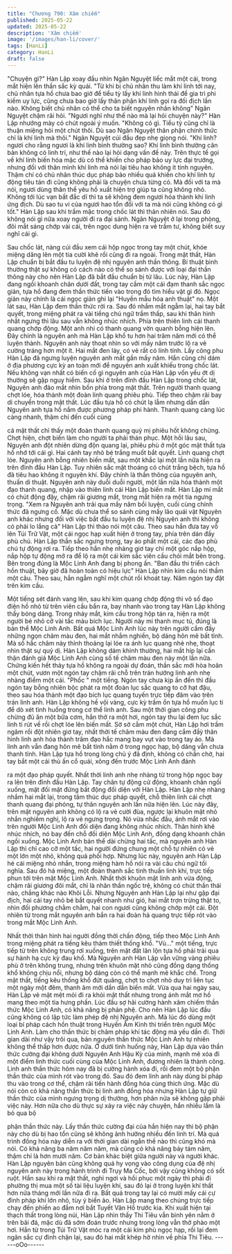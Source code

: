 ```yaml
---
title: "Chương 790: Xâm chiếm"
published: 2025-05-22
updated: 2025-05-22
description: 'Xâm chiếm'
image: '/images/han-li/cover/'
tags: [HanLi]
category: HanLi
draft: false
---
```


"Chuyện gì?" Hàn Lập xoay đầu nhìn Ngân Nguyệt liếc mắt một
cái, trong mắt hiện lên thần sắc kỳ quái.
"Từ khi bị chủ nhân thu làm khí linh tới nay, chủ nhân tựa hồ chưa
bao giờ để tiểu tỳ lấy khí linh hình thái để gia trì phi kiếm uy lực,
cũng chưa bao giờ lấy thân phận khí linh gọi ra đối địch lần nào.
Không biết chủ nhân có thể cho ta biết nguyên nhân không" Ngân
Nguyệt chậm rãi hỏi.
"Ngươi nghĩ như thế nào mà lại hỏi chuyện này?" Hàn Lập
nhướng mày có chút ngoài ý muốn.
"Không có gì. Tiểu tỳ cũng chỉ là thuận miệng hỏi một chút thôi.
Dù sao Ngân Nguyệt thân phận chính thức chỉ là khí linh mà thôi."
Ngân Nguyệt cúi đầu đẹp nhẹ giọng nói.
"Khí linh? ngươi cho rằng ngươi là khí linh bình thường sao? Khí
linh bình thường căn bản không có linh trí, như thế nào lại hỏi
dạng vấn đề này. Trên thực tế gọi về khí linh biến hóa mặc dù có
thể khiến cho pháp bảo uy lực đại trướng, nhưng đối với thân
mình khí linh mà nói lại tiêu hao không ít tinh nguyên. Thậm chí
có chủ nhân thúc dục pháp bảo nhiều quá khiến cho khí linh tự
động tiêu tán đi cũng không phải là chuyện chưa từng có. Mà đối
với ta mà nói, ngươi dùng thân thể yêu hồ xuất hiện trợ giúp ta
cũng không nhỏ. Không tới lúc vạn bất đắc dĩ thì ta sẽ không đem
ngươi hóa thành khí linh ứng địch. Dù sao tu vi của ngươi hao tổn
đối với ta mà nói cũng không có gì tốt." Hàn Lập sau khi trầm mặc
trong chốc lát thì thản nhiên nói. Sau đó không nói gì nữa xoay
người đi ra đại sảnh.
Ngân Nguyệt ở lại trong phòng, đôi mắt sáng chớp vài cái, trên
ngọc dung hiện ra vẻ trầm tư, không biết suy nghĩ cái gì.

Sau chốc lát, nàng cúi đầu xem cái hộp ngọc trong tay một chút,
khóe miệng dâng lên một tia cười khẽ rồi cũng đi ra ngoài. Trong
mật thất, Hàn Lập chuẩn bị bắt đầu tu luyện đệ nhị nguyên anh
thần thông.
Bí thuật bình thường thật sự không có cách nào có thể so sánh
được với loại đại thần thông này cho nên Hàn Lập đã bắt đầu
chuẩn bị từ lâu.
Lúc này, Hàn Lập đang ngồi khoanh chân dưới đất, trong tay cầm
một cái đạm thanh sắc ngọc giản, tựa hồ đang đem thần thức tiến
vào trong đó tìm hiểu vật gì đó.
Ngọc giản này chính là cái ngọc giản ghi lại "Huyền mẫu hóa anh
thuật" nọ.
Một lát sau, Hàn Lập đem thần thức rời ra. Sau đó nhắm mắt
ngẫm lại, hai tay bắt quyết, trong miệng phát ra vài tiếng chú ngữ
trầm thấp, sau khi thân hình nhất ngưng thì lâu sau vẫn không
nhúc nhích.
Phía trên thiên linh cái thanh quang chớp động. Một anh nhi có
thanh quang vờn quanh bỗng hiện lên. Đây chính là nguyên anh
mà Hàn Lập khổ tu hơn hai trăm năm mới có thể luyện thành.
Nguyên anh này thoạt nhìn so với mấy năm trước lộ ra vẻ cường
tráng hơn một ít. Hai mắt đen láy, có vẻ rất có linh tính.
Lấy công phu Hàn Lập đã ngưng luyện nguyên anh mất gần mấy
năm. Hắn cũng chỉ dám ở địa phương cực kỳ an toàn mới để
nguyên anh xuất khiếu trong chốc lát. Nếu không vạn nhất có biến
cố gì nguyên anh của Hàn Lập vốn yếu ớt dị thường sẽ gặp nguy
hiểm.
Sau khi ở trên đỉnh đầu Hàn Lập trong chốc lát, Nguyên anh đảo
mắt nhìn bốn phía trong mật thất. Trên người thanh quang chợt
lóe, hóa thành một đoàn linh quang phiêu phù. Tiếp theo chậm rãi
bay di chuyển trong mật thất. Lúc đầu tựa hồ có chút lạ lẫm
nhưng dần dần Nguyên anh tựa hồ nắm được phương pháp phi
hành. Thanh quang càng lúc càng nhanh, thậm chí đến cuối cùng

cả mật thất chỉ thấy một đoàn thanh quang quỷ mị phiêu hốt
không chừng. Chợt hiện, chợt biến làm cho người ta phải thán
phục.
Một hồi lâu sau, Nguyên anh đột nhiên dừng độn quang lại, phiêu
phù ở một góc mật thất tựa hồ nhớ tới cái gì. Hai cánh tay nhỏ bé
trắng muốt bắt quyết. Linh quang chợt lóe. Nguyên anh bỗng
nhiên biến mất, sau một khắc lại một lần nữa hiện ra trên đỉnh
đầu Hàn Lập. Tuy nhiên sắc mặt thoáng có chút trắng bệch, tựa
hồ đã tiêu hao không ít nguyên khí.
Đây chính là thần thông của nguyên anh, thuấn di thuật.
Nguyên anh này duỗi duỗi người, một lần nữa hóa thành một đạo
thanh quang, nhập vào thiên linh cái Hàn Lập biến mất.
Hàn Lập mí mắt có chút động đậy, chậm rãi giương mắt, trong
mắt hiện ra một tia ngưng trọng.
"Xem ra Nguyên anh trải qua mấy năm bồi luyện, cuối cùng chính
thức đã ngưng cố. Mặc dù chưa thể so sánh cùng mấy lão quái
vật Nguyên anh khác nhưng đối với việc bắt đầu tu luyện đệ nhị
Nguyên anh thì không có phải lo lắng cả" Hàn Lập thì thào nói
một câu.
Theo sau hắn đưa tay vỗ lên Túi Trữ Vật, một cái ngọc hạp xuất
hiện ở trong tay, phía trên dán đầy phù chú.
Hàn Lập thần sắc ngưng trọng, tay áo phất một cái, các đạo phù
chú tự động rơi ra. Tiếp theo hắn nhẹ nhàng giơ tay chỉ một góc
nắp hộp, nắp hộp tự động mở ra để lộ ra một cái kim sắc viên cầu
chói mắt bên trong.
Bên trong đúng là Mộc Linh Anh đang bị phong ấn.
"Ban đầu thi triển cách hồn thuật, bây giờ đã hoàn toàn có hiệu
lực" Hàn Lập nhìn kim cầu nói thầm một câu.
Theo sau, hắn ngẫm nghĩ một chút rồi khoát tay. Năm ngón tay
đặt trên kim cầu.

Một tiếng sét đánh vang lên, sau khi kim quang chớp động thì vô
số đạo điện hồ nhỏ từ trên viên cầu bắn ra, bay nhanh vào trong
tay Hàn Lập không thấy bóng dáng. Trong nháy mắt, kim cầu
trong hộp tán ra, hiện ra một người bé nhỏ cỡ vài tấc màu bích
lục. Người này mi thanh mục tú, đúng là bản thể Mộc Linh Anh.
Bất quá Mộc Linh Anh lúc này trên người cắm đầy những ngọn
châm màu đen, hai mắt nhắm nghiền, bộ dáng hôn mê bất tỉnh.
Mà số hắc châm này thỉnh thoảng lại lóe ra ánh lục quang nhè
nhẹ, thoạt nhìn thật sự quỷ dị.
Hàn Lập không dám khinh thường, hai mắt híp lại cẩn thận đánh
giá Mộc Linh Anh cùng số tế châm màu đen này một lần nữa.
Chứng kiến hết thảy tựa hồ không ra ngoài dự đoán, thần sắc
mới hòa hoãn một chút, vươn một ngón tay chậm rãi chỗ trên trán
hướng linh anh nhẹ nhàng điểm một cái.
"Phốc " một tiếng. Ngón tay chưa kịp ấn đến thì đầu ngón tay
bỗng nhiên bộc phát ra một đoàn lục sắc quang to cỡ hạt đậu,
theo sau hóa thành một đạo bích lục quang tuyến trực tiếp đâm
vào trên trán linh anh.
Hàn Lập không hề vội vàng, cực kỳ trầm ổn tựa hồ muốn lục ti để
dò xét tình huống trong cơ thể linh anh.
Sau một thời gian công phu chừng đủ ăn một bữa cơm, hắn thở
ra một hơi, ngón tay thu lại đem lục sắc linh ti rút về rồi chợt lóe
lên biến mất.
Sờ sờ cằm một chút, Hàn Lập hơi trầm ngâm rồi đột nhiên giơ
tay, nhất thời tế châm màu đen đang cắm đầỳ thân hình linh anh
hóa thành trăm đạo hắc mang bay vụt vào trong tay áo.
Mà linh anh vẫn đang hôn mê bất tỉnh nằm ở trong ngọc hạp, bộ
dáng vẫn chưa thanh tỉnh.
Hàn Lập tựa hồ trong lòng chủ ý đã định, không có chần chờ, hai
tay bắt một cái thủ ấn cổ quái, xông đến trước Mộc Linh Anh đánh

ra một đạo pháp quyết.
Nhất thời linh anh nhẹ nhàng từ trong hộp ngọc bay ra lên trên
đỉnh đầu Hàn Lập. Tay chân tự động cử động, khoanh chân ngồi
xuống, mặt đối mặt đứng bất động đối diện với Hàn Lập.
Hàn Lập nhẹ nhàng nhắm hai mắt lại, trong tâm thúc dục pháp
quyết, chỗ thiên linh cái chợt thanh quang đại phóng, tự thân
nguyên anh lần nữa hiện lên.
Lúc này đây, trên mặt nguyên anh không có lộ ra vẻ cười đùa,
ngược lại khuôn mặt nhỏ nhắn nghiêm nghị, lộ ra vẻ ngưng trọng.
Nó vừa nhấc đầu, ánh mắt rơi vào trên người Mộc Linh Anh đối
diện đang không nhúc nhích.
Thân hình khẽ nhúc nhích, nó bay đến chỗ đối diện Mộc Linh
Anh, đồng dạng khoanh chân ngồi xuống.
Mộc Linh Anh bản thể dài chừng hai tấc, mà nguyên anh Hàn Lập
thì chỉ cao cỡ một tấc, hai người đứng chung một chỗ tự nhiên có
vẻ một lớn một nhỏ, không quá phối hợp.
Nhưng lúc này, nguyên anh Hàn Lập hé cái miệng nhỏ nhắn,
trong miệng hàm hồ nói ra vài câu chú ngữ tối nghĩa.
Sau đó há miệng, một đoàn thanh sắc tinh thuần linh khí, trực tiếp
phun tới trên mặt Mộc Linh Anh.
Nhất thời khuôn mặt linh anh vừa động, chậm rãi giương đôi mắt,
chỉ là nhãn thần ngốc trệ, không có chút thần thái nào, chẳng
khác nào Khôi Lỗi.
Nhưng Nguyên anh Hàn Lập lại như gặp đại địch, hai cái tay nhỏ
bé bắt quyết nhanh như gió, hai mắt trợn trừng thật to, nhìn đối
phương chằm chằm, hai con ngươi cũng không chớp một cái.
Đột nhiên từ trong mắt nguyên anh bắn ra hai đoàn hà quang trực
tiếp rót vào trong mắt Mộc Linh Anh.

Nhất thời thân hình hai người đồng thời chấn động, tiếp theo Mộc
Linh Anh trong miệng phát ra tiếng kêu thảm thiết thống khổ.
"Vù…" một tiếng, trực tiếp từ trên không trung rơi xuống, trên mặt
đất lăn lộn tựa hồ phải trải qua sự hành hạ cực kỳ đau khổ.
Mà Nguyên anh Hàn Lập vẫn vững vàng phiêu phù ở trên không
trung, nhưng trên khuôn mặt nhỏ cũng đồng dạng thống khổ
không chịu nổi, nhưng bộ dáng còn có thể mạnh mẽ khắc chế.
Trong mật thất, tiếng kêu thống khổ đứt quãng, chợt to chợt nhỏ
duy trì liên tục một ngày một đêm, thanh âm mới dần dần biến
mất.
Vừa qua hai ngày sau, Hàn Lập vẻ mặt mệt mỏi đi ra khỏi mật
thất nhưng trong ánh mắt mơ hồ mang theo một tia hưng phấn.
Lúc đầu sợ hãi cường hành xâm chiếm thần thức Mộc Linh Anh,
có khả năng bị phản phệ. Cho nên Hàn Lập lúc đầu cũng không
có lập tức làm phép đệ nhị Nguyên anh. Mà lúc đó dùng một loại
bí pháp cách hồn thuật trong Huyền Âm Kinh thi triển trên người
Mộc Linh Anh. Làm cho thần thức bị châm pháp khí tác động mà
yếu dần đi.
Thời gian dài như vậy trôi qua, bản nguyên thần thức Mộc Linh
Anh tự nhiên không thể thấp hơn được nữa.
Ở dưới tình huống này, Hàn Lập dựa vào thần thức cường đại
không dưới Nguyên Anh Hậu Kỳ của mình, mạnh mẽ xóa đi một
điểm linh thức cuối cùng của Mộc Linh Anh, đương nhiên là thành
công.
Linh anh thần thức hôm nay đã bị cường hành xóa đi, rồi đem
một bộ phận thần thức của mình rót vào trong đó. Sau đó đem
linh anh này dùng bí pháp thu vào trong cơ thể, chậm rãi tiến
hành đồng hóa cùng thích ứng.
Mặc dù nói còn có khả năng thần thức bị linh anh đồng hóa
nhưng Hàn Lập tự giữ thần thức của mình ngưng trọng dị
thường, hơn phân nửa sẽ không gặp phải việc này. Hơn nữa cho
dù thực sự xảy ra việc này chuyện, hắn nhiều lắm là bỏ qua bộ

phận thần thức này. Lấy thần thức cường đại của hắn hiện nay thì
bộ phận này cho dù bị hao tổn cũng sẽ không ảnh hưởng nhiều
đến linh trí.
Mà quá trình đồng hóa này diễn ra với thời gian dài ngắn thế nào
thì cũng khó mà nói. Có khả năng ba năm năm năm, mà cũng có
khả năng bảy tám năm, thậm chí là hơn mười năm. Cơ bản khác
biệt giữa người này và người khác.
Hàn Lập nguyên bản cũng không quá hy vọng vào công dụng của
đệ nhị nguyên anh này trong hành trình đi Trụy Ma Cốc, bởi vậy
cũng không có sốt ruột.
Hắn sau khi ra mật thất, nghỉ ngơi và hồi phục một ngày thì phải
đi phường thị mua một số tài liệu luyện khí, sau đó lại ở trong
luyện khí thất hơn nửa tháng mới lần nữa đi ra.
Bất quá trong tay lại có mười mấy cái cự đinh pháp khí lớn nhỏ,
tùy ý biến ảo.
Hàn Lập mang theo chúng trực tiếp chạy đến phiến ao đầm nơi
bắt Tuyết Vân Hồ trước kia.
Khi xuất hiện tại thạch thất trong lòng núi, Hàn Lập nhìn thấy Thi
Tiêu vẫn bình yên nằm ở trên bãi đá, mặc dù đã sớm đoán trước
nhưng trong lòng vẫn thở phào một hơi.
Hắn từ trong Túi Trữ Vật móc ra một cái kim phù ngọc hạp, rồi lại
đem ngân sắc cự đinh chặn lại, sau đó hai mắt khép hờ nhìn về
phía Thi Tiêu.
------oOo------
